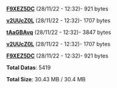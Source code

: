 [**F9XEZ5DC**](/data/F9XEZ5DC.txt) (28/11/22 - 12:32)- 921 bytes

[**v2UUcZ0L**](/data/v2UUcZ0L.txt) (28/11/22 - 12:32)- 1707 bytes

[**tAaGBAvq**](/data/tAaGBAvq.txt) (28/11/22 - 12:32)- 3847 bytes

[**v2UUcZ0L**](/data/v2UUcZ0L.txt) (28/11/22 - 12:32)- 1707 bytes

[**F9XEZ5DC**](/data/F9XEZ5DC.txt) (28/11/22 - 12:32)- 921 bytes

**Total Datas**: 5419

**Total Size**: 30.43 MB / 30.4 MB